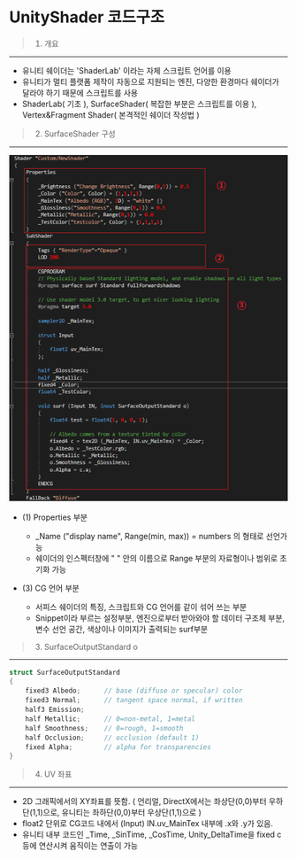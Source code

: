 UnityShader 코드구조
====================

> 1) 개요
---------
- 유니티 쉐이더는 'ShaderLab' 이라는 자체 스크립트 언어를 이용
- 유니티가 멀티 플랫폼 제작이 자동으로 지원되는 엔진, 다양한 환경마다 쉐이더가 달라야 하기 때문에 스크립트를 사용
- ShaderLab( 기초 ), SurfaceShader( 복잡한 부분은 스크립트를 이용 ), Vertex&Fragment Shader( 본격적인 쉐이더 작성법 )


> 2) SurfaceShader 구성
-----------------------
![screenshot](/%EC%9D%B4%EB%AF%B8%EC%A7%80/UnityShader_%EC%BD%94%EB%93%9C%20%EA%B5%AC%EC%A1%B0.png)


- (1) Properties 부분
    - _Name ("display name", Range(min, max)) = numbers 의 형태로 선언가능
    - 쉐이더의 인스펙터창에 " " 안의 이름으로 Range 부분의 자료형이나 범위로 초기화 가능

- (3) CG 언어 부분
    - 서피스 쉐이더의 특징, 스크립트와 CG 언어를 같이 섞어 쓰는 부분
    - Snippet이라 부르는 설정부분, 엔진으로부터 받아와야 할 데이터 구조체 부분, 변수 선언 공간, 색상이나 이미지가 출력되는 surf부분


> 3) SurfaceOutputStandard o
----------------------------
```c++
struct SurfaceOutputStandard
{
    fixed3 Albedo;      // base (diffuse or specular) color
    fixed3 Normal;      // tangent space normal, if written
    half3 Emission;
    half Metallic;      // 0=non-metal, 1=metal
    half Smoothness;    // 0=rough, 1=smooth
    half Occlusion;     // occlusion (default 1)
    fixed Alpha;        // alpha for transparencies
}
```

> 4) UV 좌표
----------
- 2D 그래픽에서의 XY좌표를 뜻함. ( 언리얼, DirectX에서는 좌상단(0,0)부터 우하단(1,1)으로, 유니티는 좌하단(0,0)부터 우상단(1,1)으로 )
- float2 단위로 CG코드 내에서 (Input) IN.uv_MainTex 내부에 .x와 .y가 있음.
- 유니티 내부 코드인 _Time, _SinTime, _CosTime, Unity_DeltaTime을 fixed c 등에 연산시켜 움직이는 연출이 가능